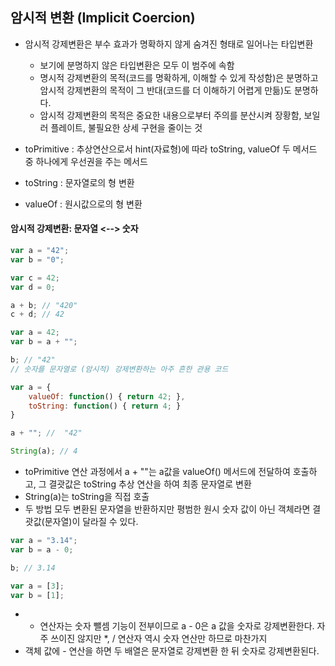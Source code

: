 ## 암시적 변환 (Implicit Coercion)

- 암시적 강제변환은 부수 효과가 명확하지 않게 숨겨진 형태로 일어나는 타입변환

  - 보기에 분명하지 않은 타입변환은 모두 이 범주에 속함
  - 명시적 강제변환의 목적(코드를 명확하게, 이해할 수 있게 작성함)은 분명하고
    암시적 강제변환의 목적이 그 반대(코드를 더 이해하기 어렵게 만듦)도 분명하다.
  - 암시적 강제변환의 목적은 중요한 내용으로부터 주의를 분산시켜 장황함, 보일러 플레이트, 불필요한 상세 구현을 줄이는 것

- toPrimitive : 추상연산으로서 hint(자료형)에 따라 toString, valueOf 두 메서드 중 하나에게 우선권을 주는 메서드
- toString : 문자열로의 형 변환
- valueOf : 원시값으로의 형 변환

#### 암시적 강제변환: 문자열 <--> 숫자

```Javascript
var a = "42";
var b = "0";

var c = 42;
var d = 0;

a + b; // "420"
c + d; // 42

```

```Javascript
var a = 42;
var b = a + "";

b; // "42"
// 숫자를 문자열로 (암시적) 강제변환하는 아주 흔한 관용 코드
```

```Javascript
var a = {
    valueOf: function() { return 42; },
    toString: function() { return 4; }
}

a + ""; //  "42"

String(a); // 4
```

- toPrimitive 연산 과정에서 a + ""는 a값을 valueOf() 메서드에 전달하여 호출하고, 그 결괏값은 toString 추상 연산을 하여 최종 문자열로 변환
- String(a)는 toString을 직접 호출
- 두 방법 모두 변환된 문자열을 반환하지만 평범한 원시 숫자 값이 아닌 객체라면 결괏값(문자열)이 달라질 수 있다.

```Javascript
var a = "3.14";
var b = a - 0;

b; // 3.14

var a = [3];
var b = [1];

```

- - 연산자는 숫자 뺄셈 기능이 전부이므로 a - 0은 a 값을 숫자로 강제변환한다. 자주 쓰이진 않지만 \*, / 연산자 역시 숫자 연산만 하므로 마찬가지
- 객체 값에 - 연산을 하면 두 배열은 문자열로 강제변환 한 뒤 숫자로 강제변환된다.
